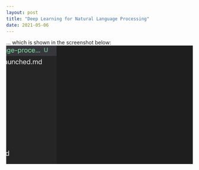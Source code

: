 ```yaml
---
layout: post
title: "Deep Learning for Natural Language Processing"
date: 2021-05-06
---
```


... which is shown in the screenshot below:
![My helpful screenshot](/assets/screenshot.png)